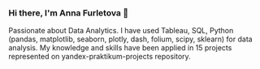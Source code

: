### Hi there, I'm Anna Furletova 👋

Passionate about Data Analytics. I have used Tableau, SQL, Python (pandas, matplotlib, seaborn, plotly, dash, folium, scipy, sklearn) for data analysis. My knowledge and skills have been applied in 15 projects represented on yandex-praktikum-projects repository.

